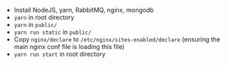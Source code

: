 - Install NodeJS, yarn, RabbitMQ, nginx, mongodb
- `yarn` in root directory
- `yarn` in `public/`
- `yarn run static` in `public/`
- Copy `nginx/declare` to `/etc/nginx/sites-enabled/declare` (ensuring the main nginx conf file is loading this file)
- `yarn run start` in root directory
